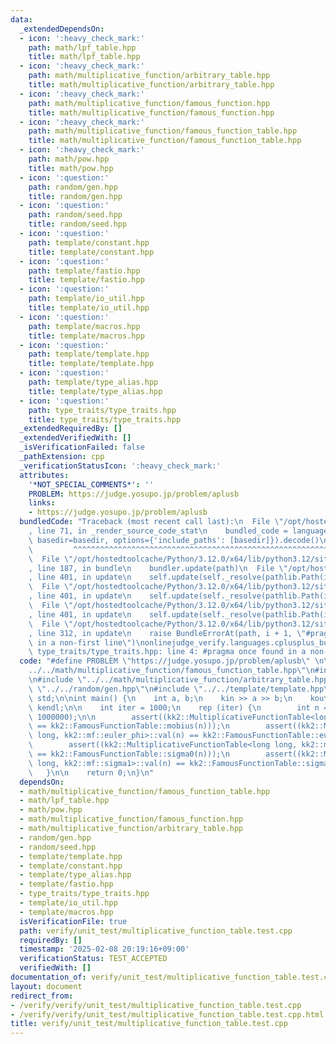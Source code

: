 ```yaml
---
data:
  _extendedDependsOn:
  - icon: ':heavy_check_mark:'
    path: math/lpf_table.hpp
    title: math/lpf_table.hpp
  - icon: ':heavy_check_mark:'
    path: math/multiplicative_function/arbitrary_table.hpp
    title: math/multiplicative_function/arbitrary_table.hpp
  - icon: ':heavy_check_mark:'
    path: math/multiplicative_function/famous_function.hpp
    title: math/multiplicative_function/famous_function.hpp
  - icon: ':heavy_check_mark:'
    path: math/multiplicative_function/famous_function_table.hpp
    title: math/multiplicative_function/famous_function_table.hpp
  - icon: ':heavy_check_mark:'
    path: math/pow.hpp
    title: math/pow.hpp
  - icon: ':question:'
    path: random/gen.hpp
    title: random/gen.hpp
  - icon: ':question:'
    path: random/seed.hpp
    title: random/seed.hpp
  - icon: ':question:'
    path: template/constant.hpp
    title: template/constant.hpp
  - icon: ':question:'
    path: template/fastio.hpp
    title: template/fastio.hpp
  - icon: ':question:'
    path: template/io_util.hpp
    title: template/io_util.hpp
  - icon: ':question:'
    path: template/macros.hpp
    title: template/macros.hpp
  - icon: ':question:'
    path: template/template.hpp
    title: template/template.hpp
  - icon: ':question:'
    path: template/type_alias.hpp
    title: template/type_alias.hpp
  - icon: ':question:'
    path: type_traits/type_traits.hpp
    title: type_traits/type_traits.hpp
  _extendedRequiredBy: []
  _extendedVerifiedWith: []
  _isVerificationFailed: false
  _pathExtension: cpp
  _verificationStatusIcon: ':heavy_check_mark:'
  attributes:
    '*NOT_SPECIAL_COMMENTS*': ''
    PROBLEM: https://judge.yosupo.jp/problem/aplusb
    links:
    - https://judge.yosupo.jp/problem/aplusb
  bundledCode: "Traceback (most recent call last):\n  File \"/opt/hostedtoolcache/Python/3.12.0/x64/lib/python3.12/site-packages/onlinejudge_verify/documentation/build.py\"\
    , line 71, in _render_source_code_stat\n    bundled_code = language.bundle(stat.path,\
    \ basedir=basedir, options={'include_paths': [basedir]}).decode()\n          \
    \         ^^^^^^^^^^^^^^^^^^^^^^^^^^^^^^^^^^^^^^^^^^^^^^^^^^^^^^^^^^^^^^^^^^^^^^^^^^^^^^^^^\n\
    \  File \"/opt/hostedtoolcache/Python/3.12.0/x64/lib/python3.12/site-packages/onlinejudge_verify/languages/cplusplus.py\"\
    , line 187, in bundle\n    bundler.update(path)\n  File \"/opt/hostedtoolcache/Python/3.12.0/x64/lib/python3.12/site-packages/onlinejudge_verify/languages/cplusplus_bundle.py\"\
    , line 401, in update\n    self.update(self._resolve(pathlib.Path(included), included_from=path))\n\
    \  File \"/opt/hostedtoolcache/Python/3.12.0/x64/lib/python3.12/site-packages/onlinejudge_verify/languages/cplusplus_bundle.py\"\
    , line 401, in update\n    self.update(self._resolve(pathlib.Path(included), included_from=path))\n\
    \  File \"/opt/hostedtoolcache/Python/3.12.0/x64/lib/python3.12/site-packages/onlinejudge_verify/languages/cplusplus_bundle.py\"\
    , line 401, in update\n    self.update(self._resolve(pathlib.Path(included), included_from=path))\n\
    \  File \"/opt/hostedtoolcache/Python/3.12.0/x64/lib/python3.12/site-packages/onlinejudge_verify/languages/cplusplus_bundle.py\"\
    , line 312, in update\n    raise BundleErrorAt(path, i + 1, \"#pragma once found\
    \ in a non-first line\")\nonlinejudge_verify.languages.cplusplus_bundle.BundleErrorAt:\
    \ type_traits/type_traits.hpp: line 4: #pragma once found in a non-first line\n"
  code: "#define PROBLEM \"https://judge.yosupo.jp/problem/aplusb\" \n\n#include \"\
    ../../math/multiplicative_function/famous_function_table.hpp\"\n#include \"../../math/multiplicative_function/famous_function.hpp\"\
    \n#include \"../../math/multiplicative_function/arbitrary_table.hpp\"\n#include\
    \ \"../../random/gen.hpp\"\n#include \"../../template/template.hpp\"\nusing namespace\
    \ std;\n\nint main() {\n    int a, b;\n    kin >> a >> b;\n    kout << a + b <<\
    \ kendl;\n\n    int iter = 1000;\n    rep (iter) {\n        int n = kk2::random::rng(2,\
    \ 1000000);\n\n        assert((kk2::MultiplicativeFunctionTable<long long, kk2::mf::mobius>::val(n)\
    \ == kk2::FamousFunctionTable::mobius(n)));\n        assert((kk2::MultiplicativeFunctionTable<long\
    \ long, kk2::mf::euler_phi>::val(n) == kk2::FamousFunctionTable::euler_phi(n)));\n\
    \        assert((kk2::MultiplicativeFunctionTable<long long, kk2::mf::sigma0>::val(n)\
    \ == kk2::FamousFunctionTable::sigma0(n)));\n        assert((kk2::MultiplicativeFunctionTable<long\
    \ long, kk2::mf::sigma1>::val(n) == kk2::FamousFunctionTable::sigma1(n)));\n \
    \   }\n\n    return 0;\n}\n"
  dependsOn:
  - math/multiplicative_function/famous_function_table.hpp
  - math/lpf_table.hpp
  - math/pow.hpp
  - math/multiplicative_function/famous_function.hpp
  - math/multiplicative_function/arbitrary_table.hpp
  - random/gen.hpp
  - random/seed.hpp
  - template/template.hpp
  - template/constant.hpp
  - template/type_alias.hpp
  - template/fastio.hpp
  - type_traits/type_traits.hpp
  - template/io_util.hpp
  - template/macros.hpp
  isVerificationFile: true
  path: verify/unit_test/multiplicative_function_table.test.cpp
  requiredBy: []
  timestamp: '2025-02-08 20:19:16+09:00'
  verificationStatus: TEST_ACCEPTED
  verifiedWith: []
documentation_of: verify/unit_test/multiplicative_function_table.test.cpp
layout: document
redirect_from:
- /verify/verify/unit_test/multiplicative_function_table.test.cpp
- /verify/verify/unit_test/multiplicative_function_table.test.cpp.html
title: verify/unit_test/multiplicative_function_table.test.cpp
---
```

